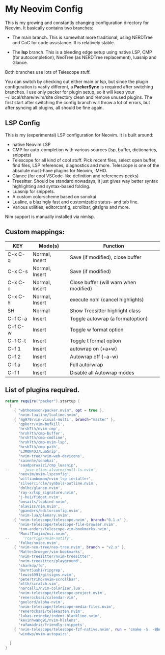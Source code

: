 # My Neovim Config

This is my growing and constantly changing configuration directory for Neovim. It basically contains two 
branches:

* The main branch. This is somewhat more traditional, using NERDTree and CoC for code assistance. It is 
  relatively stable.

* The **lsp** branch. This is a bleeding edge setup using native LSP, CMP (for autocompletion), NeoTree 
  (as NERDTree replacement), luasnip and Glance.

Both branches use lots of Telescope stuff.

You can switch by checking out either main or lsp, but since the plugin configuration is vastly 
different, a **PackerSync** is required after switching branches. I use only packer for plugin setup, so 
it will keep your ~/.local/share/nvim/site directory clean and remove unused plugins. The first start 
after switching the config branch will throw a lot of errors, but after syncing all plugins, all should 
be fine again.

## LSP Config

This is my (experimental) LSP configuration for Neovim. It is built around:

* native Neovim LSP
* CMP for auto-completion with various sources (lsp, buffer, dictionaries, snippets)
* Telescope for all kind of cool stuff. Pick recent files, select open buffer, find files, LSP 
  references, diagnostics and more. Telescope is one of the absolute must-have plugins for Neovim, IMHO.
* Glance (for cool VSCode-like definition and references peeks)
* Treesitter. Should be standard nowadays, it just gives way better syntax highlighting and syntax-based 
  folding.
* Luasnip for snippets.
* A custom colorscheme based on sonokai
* Lualine, a blazingly fast and customizable status- and tab line.
* Various utilities, editorconfig, scrollbar, gitsigns and more.


Nim support is manually installed via nimlsp.

## Custom mappings:

|  KEY      |      Mode(s)       | Function                               |
| --------- | ------------------ | -------------------------------------- |
|C-x C-q    | Normal, Insert     | Save (if modified), close buffer       |
|C-x C-s    | Normal, Insert     | Save (if modified)                     |
|C-x C-c    | Normal, Insert     | Close buffer (will warn when modified) |
|C-x C-h    | Normal, Insert     | execute nohl (cancel highlights)       |
|SH         | Normal             | Show Treesitter highlight class        |
|C-f C-a    | Insert             | Toggle autowrap (a formatoption)       |
|C-f C-w    | Insert             | Toggle w format option                 |
|C-f C-t    | Insert             | Toggle t format option                 |
|C-f 1      | Insert             | autowrap on (+a+w)                     |
|C-f 2      | Insert             | Autowrap off (-a-w)                    |
|C-f a      | Insert             | Full autorwrap                         |
|C-f f      | Insert             | Disable all Autowrap modes             |

## List of plugins required.

```lua
return require("packer").startup {
  {
    { "wbthomason/packer.nvim", opt = true },
      "nvim-lualine/lualine.nvim",
    { 'mg979/vim-visual-multi', branch="master" },
      'qpkorr/vim-bufkill',
      'hrsh7th/nvim-cmp',
      'hrsh7th/cmp-buffer',
      'hrsh7th/cmp-cmdline',
      'hrsh7th/cmp-nvim-lsp',
      'hrsh7th/cmp-path',
      'L3MON4D3/LuaSnip',
      'nvim-tree/nvim-web-devicons',
      'sainnhe/sonokai',
      'saadparwaiz1/cmp_luasnip',
--      'jose-elias-alvarez/null-ls.nvim',
      'neovim/nvim-lspconfig',
      'williamboman/nvim-lsp-installer',
      'silvercircle/symbols-outline.nvim',
      'dnlhc/glance.nvim',
      'ray-x/lsp_signature.nvim',
      'j-hui/fidget.nvim',
      'onsails/lspkind-nvim',
      'alaviss/nim.nvim',
      'gpanders/editorconfig.nvim',
      'nvim-lua/plenary.nvim',
    { 'nvim-telescope/telescope.nvim', branch="0.1.x" },
      'nvim-telescope/telescope-file-browser.nvim',
      'tom-anders/telescope-vim-bookmarks.nvim',
      'MunifTanjim/nui.nvim',
--      'rcarriga/nvim-notify',
      'folke/noice.nvim',
    { 'nvim-neo-tree/neo-tree.nvim', branch = "v2.x" },
      'MattesGroeger/vim-bookmarks',
      'nvim-treesitter/nvim-treesitter',
      'nvim-treesitter/playground',
      'sharkdp/fd',
      'BurntSushi/ripgrep',
      'lewis6991/gitsigns.nvim',
      'petertriho/nvim-scrollbar',
      'mtth/scratch.vim',
      'norcalli/nvim-colorizer.lua',
      'nvim-telescope/telescope-project.nvim',
      'renerocksai/calendar-vim',
      'goolord/alpha-nvim',
      'nvim-telescope/telescope-media-files.nvim',
      'renerocksai/telekasten.nvim',
      'lukas-reineke/indent-blankline.nvim',
      'kevinhwang91/nvim-hlslens',
      'rafamadriz/friendly-snippets',
    { 'nvim-telescope/telescope-fzf-native.nvim', run = 'cmake -S. -Bbuild -DCMAKE_BUILD_TYPE=Release && cmake --build build --config Release && cmake --install build --prefix build' },
      'windwp/nvim-autopairs',
    
  }
}
```